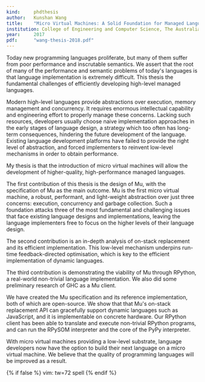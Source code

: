 ```yaml
---
kind:     phdthesis
author:   Kunshan Wang
title:    "Micro Virtual Machines: A Solid Foundation for Managed Language Implementation"
institution: College of Engineering and Computer Science, The Australian National University
year:     2017
pdf:      "wang-thesis-2018.pdf"
---
```


Today new programming languages proliferate, but many of them suffer from poor
performance and inscrutable semantics.  We assert that the root of many of the
performance and semantic problems of today's languages is that language
implementation is extremely difficult.  This thesis the fundamental challenges
of efficiently developing high-level managed languages.

Modern high-level languages provide abstractions over execution, memory
management and concurrency. It requires enormous intellectual capability and
engineering effort to properly manage these concerns.  Lacking such resources,
developers usually choose naive implementation approaches in the early stages
of language design, a strategy which too often has long-term consequences,
hindering the future development of the language.  Existing language
development platforms have failed to provide the right level of abstraction,
and forced implementers to reinvent low-level mechanisms in order to obtain
performance.

My thesis is that the introduction of micro virtual machines will allow the
development of higher-quality, high-performance managed languages.

The first contribution of this thesis is the design of Mu, with the
specification of Mu as the main outcome.  Mu is the first micro virtual
machine, a robust, performant, and light-weight abstraction over just three
concerns: execution, concurrency and garbage collection.  Such a foundation
attacks three of the most fundamental and challenging issues that face existing
language designs and implementations, leaving the language implementers free to
focus on the higher levels of their language design.

The second contribution is an in-depth analysis of on-stack replacement and its
efficient implementation.  This low-level mechanism underpins run-time
feedback-directed optimisation, which is key to the efficient implementation of
dynamic languages.

The third contribution is demonstrating the viability of Mu through RPython,
a real-world non-trivial language implementation.  We also did some preliminary
research of GHC as a Mu client.

We have created the Mu specification and its reference implementation, both
of which are open-source.  We show that that Mu's on-stack replacement API can
gracefully support dynamic languages such as JavaScript, and it is
implementable on concrete hardware.  Our RPython client has been able to
translate and execute non-trivial RPython programs, and can run the RPySOM
interpreter and the core of the PyPy interpreter.

With micro virtual machines providing a low-level substrate, language
developers now have the option to build their next language on a micro virtual
machine.  We believe that the quality of programming languages will be improved
as a result.

{% if false %}
vim: tw=72 spell
{% endif %}
